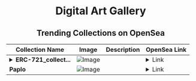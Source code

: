 <div align="center">

# Digital Art Gallery

## Trending Collections on OpenSea

| Collection Name                       | Image                                                                                     | Description                       | OpenSea Link                                                                                          |
|---------------------------------------|-------------------------------------------------------------------------------------------|-----------------------------------|--------------------------------------------------------------------------------------------------------|
| **<details><summary>ERC-721_collect...</summary>ERC-721_collection_08</details>** | ![Image](https://i.seadn.io/s/raw/files/b059234a9657413b4c63921b2f8d1982.png?w=500&auto=format?w=200&auto=format) |  | <details><summary>Link</summary>[ERC-721_collection_08](https://opensea.io/collection/erc-721-collection-08)</details> |
| **Paplo** | ![Image](https://i.seadn.io/s/raw/files/06cf520dd5559e268eb6cdd8cb719356.jpg?w=500&auto=format?w=200&auto=format) |  | <details><summary>Link</summary>[Paplo](https://opensea.io/collection/paplo)</details> |

</div>